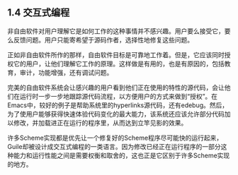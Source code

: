 <!--
1.4 Interactive Programming
===========================
-->

## 1.4 交互式编程

<!--
Non-free software has no interest in its users being able to see how it
works.  They are supposed to just accept it, or to report problems and
hope that the source code owners will choose to work on them.
-->

非自由软件对用户理解它是如何工作的这种事情并不感兴趣。用户要么接受它，要么反馈问题。用户只能寄希望于源码作者，选择性地修复这些问题。

<!--
   Free software aims to work reliably just as much as non-free software
does, but it should also empower its users by making its workings
available.  This is useful for many reasons, including education,
auditing and enhancements, as well as for debugging problems.
-->

正如非自由软件所作的那样，自由软件目标是可靠地工作着。但是，它应该同时授权它的用户，让他们理解它工作的原理。这样做是有用的，也是有原因的，包括教育，审计，功能增强，还有调试问题。

<!--
   The ideal free software system achieves this by making it easy for
interested users to see the source code for a feature that they are
using, and to follow through that source code step-by-step, as it runs.
In Emacs, good examples of this are the source code hyperlinks in the
help system, and ‘edebug’.  Then, for bonus points and maximising the
ability for the user to experiment quickly with code changes, the system
should allow parts of the source code to be modified and reloaded into
the running program, to take immediate effect.
-->

完美的自由软件系统会让感兴趣的用户看到他们正在使用的特性的源代码，会让他们在运行时一步一步地跟踪源代码流程，以方便用户的方式来做到“授权”。在Emacs中，较好的例子是帮助系统里的hyperlinks源代码，还有edebug。然后，为了使用户能够获得快速体验代码变化的最大能力，该系统还应该允许部分代码加以修改，并加载进正在运行的程序里，从而达到立竿见影的效果。

<!--
   Guile is designed for this kind of interactive programming, and this
distinguishes it from many Scheme implementations that instead
prioritise running a fixed Scheme program as fast as possible—because
there are tradeoffs between performance and the ability to modify parts
of an already running program.  There are faster Schemes than Guile, but
Guile is a GNU project and so prioritises the GNU vision of programming
freedom and experimentation.
-->

许多Scheme实现都是优先让一个修复好的Scheme程序尽可能快的运行起来，Guile却被设计成交互式编程的一类语言。因为修改已经正在运行程序的一部分这种能力和运行性能之间是需要权衡和取舍的，这也正是它区别于许多Scheme实现的地方。

